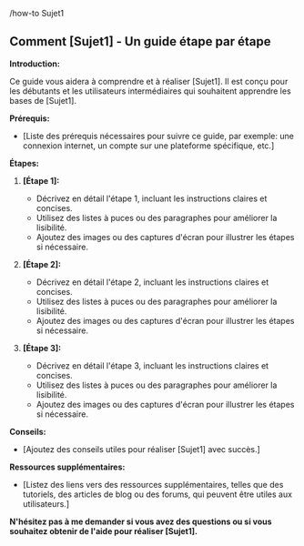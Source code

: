 /how-to Sujet1

## Comment [Sujet1] - Un guide étape par étape

**Introduction:**

Ce guide vous aidera à comprendre et à réaliser [Sujet1]. Il est conçu pour les débutants et les utilisateurs intermédiaires qui souhaitent apprendre les bases de [Sujet1].

**Prérequis:**

* [Liste des prérequis nécessaires pour suivre ce guide, par exemple: une connexion internet, un compte sur une plateforme spécifique, etc.]

**Étapes:**

1. **[Étape 1]:** 
   * Décrivez en détail l'étape 1, incluant les instructions claires et concises. 
   * Utilisez des listes à puces ou des paragraphes pour améliorer la lisibilité.
   * Ajoutez des images ou des captures d'écran pour illustrer les étapes si nécessaire.

2. **[Étape 2]:**
   * Décrivez en détail l'étape 2, incluant les instructions claires et concises. 
   * Utilisez des listes à puces ou des paragraphes pour améliorer la lisibilité.
   * Ajoutez des images ou des captures d'écran pour illustrer les étapes si nécessaire.

3. **[Étape 3]:**
   * Décrivez en détail l'étape 3, incluant les instructions claires et concises. 
   * Utilisez des listes à puces ou des paragraphes pour améliorer la lisibilité.
   * Ajoutez des images ou des captures d'écran pour illustrer les étapes si nécessaire.

**Conseils:**

* [Ajoutez des conseils utiles pour réaliser [Sujet1] avec succès.]

**Ressources supplémentaires:**

* [Listez des liens vers des ressources supplémentaires, telles que des tutoriels, des articles de blog ou des forums, qui peuvent être utiles aux utilisateurs.]



**N'hésitez pas à me demander si vous avez des questions ou si vous souhaitez obtenir de l'aide pour réaliser [Sujet1].**



